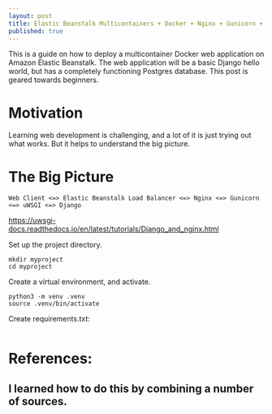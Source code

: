 ```yaml
---
layout: post
title: Elastic Beanstalk Multicontainers + Docker + Nginx + Gunicorn + Django + Postgres
published: true
---
```


This is a guide on how to deploy a multicontainer Docker web application on Amazon Elastic Beanstalk. The web application will be a basic Django hello world, but has a completely functioning Postgres database. This post is geared towards beginners. 

# Motivation
Learning web development is challenging, and a lot of it is just trying out what works. But it helps to understand the big picture. 

# The Big Picture
```
Web Client <=> Elastic Beanstalk Load Balancer <=> Nginx <=> Gunicorn <=> uWSGI <=> Django
```
https://uwsgi-docs.readthedocs.io/en/latest/tutorials/Django_and_nginx.html

Set up the project directory.
```
mkdir myproject
cd myproject
```

Create a virtual environment, and activate. 

```
python3 -m venv .venv
source .venv/bin/activate
```

Create requirements.txt:

```

```

# References:
I learned how to do this by combining a number of sources. 
- 